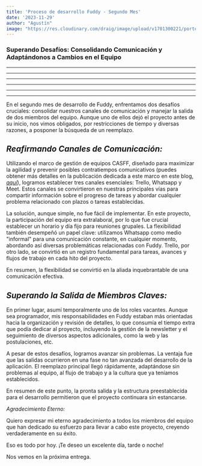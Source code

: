 ```yaml
---
title: 'Proceso de desarrollo Fuddy - Segundo Mes'
date: '2023-11-29'
author: "Agustín"
image: "https://res.cloudinary.com/draig/image/upload/v1701300221/portolio-personal/blog/gmjamgqmxbejpqetgft4.jpg"
---
```


### **Superando Desafíos: Consolidando Comunicación y Adaptándonos a Cambios en el Equipo** ###
-----------------------------------------------------------------------------
-----------------------------------------------------------------------------
-----------------------------------------------------------------------------
-----------------------------------------------------------------------------
-----------------------------------------------------------------------------
-----------------------------------------------------------------------------
En el segundo mes de desarrollo de Fuddy, enfrentamos dos desafíos cruciales: consolidar nuestros canales de comunicación y manejar la salida de dos miembros del equipo. Aunque uno de ellos dejó el proyecto antes de su inicio, nos vimos obligados, por restricciones de tiempo y diversas razones, a posponer la búsqueda de un reemplazo.


## *Reafirmando Canales de Comunicación:* ##

Utilizando el marco de gestión de equipos CASFF, diseñado para maximizar la agilidad y prevenir posibles contratiempos comunicativos (puedes obtener más detalles en la publicación dedicada a este marco en este blog, *[aquí](https://es.blog.agustin.top/posts/004_framework_managment)*), logramos establecer tres canales esenciales: Trello, Whatsapp y Meet. Estos canales se convirtieron en nuestras principales vías para compartir información sobre el progreso de tareas y abordar cualquier problema relacionado con plazos o tareas establecidas.

La solución, aunque simple, no fue fácil de implementar. En este proyecto, la participación del equipo era extralaboral, por lo que fue crucial establecer un horario y día fijo para reuniones grupales. La flexibilidad también desempeñó un papel clave: utilizamos Whatsapp como medio "informal" para una comunicación constante, en cualquier momento, abordando así diversas problemáticas relacionadas con Fuddy. Trello, por otro lado, se convirtió en un registro fundamental para tareas, avances y flujos de trabajo en cada hito del proyecto.

En resumen, la flexibilidad se convirtió en la aliada inquebrantable de una comunicación efectiva.

## *Superando la Salida de Miembros Claves:* ##

En primer lugar, asumí temporalmente uno de los roles vacantes. Aunque sea programador, mis responsabilidades en Fuddy estaban más orientadas hacia la organización y revisión de detalles, lo que consumía el tiempo extra que podía dedicar al proyecto, incluyendo la gestión de la newsletter y el seguimiento de diversos aspectos adicionales, como la web y las postulaciones, etc.

A pesar de estos desafíos, logramos avanzar sin problemas. La ventaja fue que las salidas ocurrieron en una fase no tan avanzada del desarrollo de la aplicación. El reemplazo principal llegó rápidamente, adaptándose sin problemas al equipo, al flujo de trabajo y a la cultura que ya teníamos establecidos.

En resumen de este punto, la pronta salida y la estructura preestablecida para el desarrollo permitieron que el proyecto continuara sin estancarse.

*Agradecimiento Eterno:*

Quiero expresar mi eterno agradecimiento a todos los miembros del equipo que han dedicado su esfuerzo para llevar a cabo este proyecto, creyendo verdaderamente en su éxito.

Eso es todo por hoy. ¡Te deseo un excelente día, tarde o noche!

Nos vemos en la próxima entrega.






